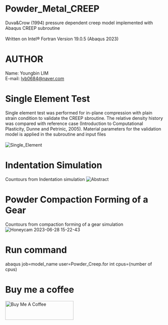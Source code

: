 # Powder_Metal_CREEP
Duva&amp;Crow (1994) pressure dependent creep model implemented with Abaqus CREEP subroutine<br><br>
Written on Intel® Fortran Version 19.0.5 (Abaqus 2023)

# AUTHOR
Name: Youngbin LIM
<br>E-mail: lyb0684@naver.com<br>

# Single Element Test
Single element test was performed for in-plane compression with plain strain condition to validate the CREEP sbroutine. The relative density history was compared with reference case (Introduction to Computational Plasticity, Dunne and Petrinic, 2005). Material parameters for the validation model is applied in the subroutine and input files<br><br>
![Single_Element](https://github.com/YB-LIM/Powder_Metal_CREEP/assets/105615106/312ab1fb-3758-4def-900a-0b6c2f22cd84)

# Indentation Simulation
Countours from Indentation simulation 
![Abstract](https://github.com/YB-LIM/Powder_Metal_CREEP/assets/105615106/dd6e4ed1-e905-456a-ad1f-304b81bd759d)

# Powder Compaction Forming of a Gear
Countours from compaction forming of a gear simulation
![Honeycam 2023-06-28 15-22-43](https://github.com/YB-LIM/Powder_Metal_CREEP/assets/105615106/5f597651-976a-4081-80b4-3fa9a055a42e)


# Run command
abaqus job=model_name user=Powder_Creep.for int cpus=(number of cpus)
<br>

# Buy me a coffee
<a href="https://www.buymeacoffee.com/lyb280199G" target="_blank"><img src="https://cdn.buymeacoffee.com/buttons/v2/default-yellow.png" alt="Buy Me A Coffee" style="height: 60px !important;width: 217px !important;" ></a><br>

